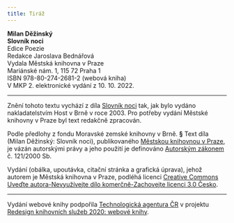 ```yaml
---
title: Tiráž
---
```


**Milan Děžinský    
Slovník noci**  
Edice Poezie  
Redakce Jaroslava Bednářová  
Vydala Městská knihovna v Praze  
Mariánské nám. 1, 115 72 Praha 1  
ISBN 978-80-274-2681-2 (webová kniha)  
V MKP 2. elektronické vydání z 10. 10. 2022.

***

Znění tohoto textu vychází z díla [Slovník noci](https://search.mlp.cz/cz/titul/slovnik-noci/2368846/#/getPodobneTituly=deskriptory-eq:23572882-amp:key-eq:2368846) tak, jak bylo vydáno nakladatelstvím Host v Brně v roce 2003. Pro potřeby vydání Městské knihovny v Praze byl text redakčně zpracován.

Podle předlohy z fondu Moravské zemské knihovny v Brně.
**§**
Text díla (Milan Děžinský: Slovník noci), publikovaného [Městskou knihovnou v Praze](https://www.mlp.cz/cz/), je vázán autorskými právy a jeho použití je definováno [Autorským zákonem](https://www.mkcr.cz/predpisy-zakonu-709.html) č. 121/2000 Sb.

Vydání (obálka, upoutávka, citační stránka a grafická úprava), jehož autorem je Městská knihovna v Praze, podléhá licenci [Creative Commons Uveďte autora-Nevyužívejte dílo komerčně-Zachovejte licenci 3.0 Česko](https://creativecommons.org/licenses/by-nc-sa/3.0/cz/).


***

Vydání webové knihy podpořila [Technologická agentura ČR](https://www.tacr.cz/) v projektu [Redesign knihovních služeb 2020: webové knihy](https://starfos.tacr.cz/cs/project/TL04000391).